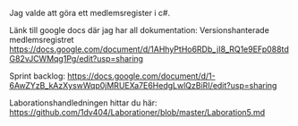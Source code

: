 Jag valde att göra ett medlemsregister i c#.


Länk till google docs där jag har all dokumentation:
Versionshanterade medlemsregistret
https://docs.google.com/document/d/1AHhyPtHo6RDb_jI8_RQ1e9EFp088tdG82vJCWMqg1Pg/edit?usp=sharing

Sprint backlog:
https://docs.google.com/document/d/1-6AwZYzB_kAzXyswWqp0jMRUEXa7E6HedgLwlQzBiRI/edit?usp=sharing

Laborationshandledningen hittar du här: https://github.com/1dv404/Laborationer/blob/master/Laboration5.md
